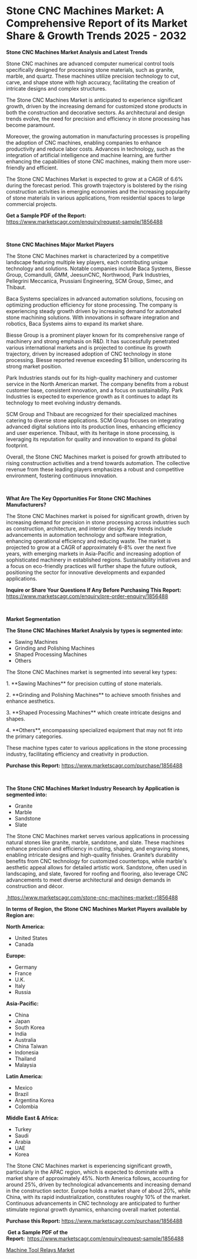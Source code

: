 <p><h1>Stone CNC Machines Market: A Comprehensive Report of its Market Share & Growth Trends 2025 - 2032</h1></p><p><strong>Stone CNC Machines Market Analysis and Latest Trends</strong></p>
<p><p>Stone CNC machines are advanced computer numerical control tools specifically designed for processing stone materials, such as granite, marble, and quartz. These machines utilize precision technology to cut, carve, and shape stone with high accuracy, facilitating the creation of intricate designs and complex structures. </p><p>The Stone CNC Machines Market is anticipated to experience significant growth, driven by the increasing demand for customized stone products in both the construction and decorative sectors. As architectural and design trends evolve, the need for precision and efficiency in stone processing has become paramount. </p><p>Moreover, the growing automation in manufacturing processes is propelling the adoption of CNC machines, enabling companies to enhance productivity and reduce labor costs. Advances in technology, such as the integration of artificial intelligence and machine learning, are further enhancing the capabilities of stone CNC machines, making them more user-friendly and efficient.</p><p>The Stone CNC Machines Market is expected to grow at a CAGR of 6.6% during the forecast period. This growth trajectory is bolstered by the rising construction activities in emerging economies and the increasing popularity of stone materials in various applications, from residential spaces to large commercial projects.</p></p>
<p><strong>Get a Sample PDF of the Report:&nbsp;</strong> <a href="https://www.marketscagr.com/enquiry/request-sample/1856488?utm_campaign=3263&utm_medium=2&utm_source=Github&utm_content=ia&utm_term=10042025&utm_id=stone-cnc-machines">https://www.marketscagr.com/enquiry/request-sample/1856488</a></p>
<p>&nbsp;</p>
<p><strong>Stone CNC Machines Major Market Players</strong></p>
<p><p>The Stone CNC Machines market is characterized by a competitive landscape featuring multiple key players, each contributing unique technology and solutions. Notable companies include Baca Systems, Biesse Group, Comandulli, GMM, JeesunCNC, Northwood, Park Industries, Pellegrini Meccanica, Prussiani Engineering, SCM Group, Simec, and Thibaut.</p><p>Baca Systems specializes in advanced automation solutions, focusing on optimizing production efficiency for stone processing. The company is experiencing steady growth driven by increasing demand for automated stone machining solutions. With innovations in software integration and robotics, Baca Systems aims to expand its market share.</p><p>Biesse Group is a prominent player known for its comprehensive range of machinery and strong emphasis on R&D. It has successfully penetrated various international markets and is projected to continue its growth trajectory, driven by increased adoption of CNC technology in stone processing. Biesse reported revenue exceeding $1 billion, underscoring its strong market position.</p><p>Park Industries stands out for its high-quality machinery and customer service in the North American market. The company benefits from a robust customer base, consistent innovation, and a focus on sustainability. Park Industries is expected to experience growth as it continues to adapt its technology to meet evolving industry demands.</p><p>SCM Group and Thibaut are recognized for their specialized machines catering to diverse stone applications. SCM Group focuses on integrating advanced digital solutions into its production lines, enhancing efficiency and user experience. Thibaut, with its heritage in stone processing, is leveraging its reputation for quality and innovation to expand its global footprint.</p><p>Overall, the Stone CNC Machines market is poised for growth attributed to rising construction activities and a trend towards automation. The collective revenue from these leading players emphasizes a robust and competitive environment, fostering continuous innovation.</p></p>
<p>&nbsp;</p>
<p><strong>What Are The Key Opportunities For Stone CNC Machines Manufacturers?</strong></p>
<p><p>The Stone CNC Machines market is poised for significant growth, driven by increasing demand for precision in stone processing across industries such as construction, architecture, and interior design. Key trends include advancements in automation technology and software integration, enhancing operational efficiency and reducing waste. The market is projected to grow at a CAGR of approximately 6-8% over the next five years, with emerging markets in Asia-Pacific and increasing adoption of sophisticated machinery in established regions. Sustainability initiatives and a focus on eco-friendly practices will further shape the future outlook, positioning the sector for innovative developments and expanded applications.</p></p>
<p><strong>Inquire or Share Your Questions If Any Before Purchasing This Report:</strong> <a href="https://www.marketscagr.com/enquiry/pre-order-enquiry/1856488?utm_campaign=3263&utm_medium=2&utm_source=Github&utm_content=ia&utm_term=10042025&utm_id=stone-cnc-machines">https://www.marketscagr.com/enquiry/pre-order-enquiry/1856488</a></p>
<p>&nbsp;</p>
<p><strong>Market Segmentation</strong></p>
<p><strong>The Stone CNC Machines Market Analysis by types is segmented into:</strong></p>
<p><ul><li>Sawing Machines</li><li>Grinding and Polishing Machines</li><li>Shaped Processing Machines</li><li>Others</li></ul></p>
<p><p>The Stone CNC Machines market is segmented into several key types: </p><p>1. **Sawing Machines** for precision cutting of stone materials. </p><p>2. **Grinding and Polishing Machines** to achieve smooth finishes and enhance aesthetics. </p><p>3. **Shaped Processing Machines** which create intricate designs and shapes. </p><p>4. **Others**, encompassing specialized equipment that may not fit into the primary categories. </p><p>These machine types cater to various applications in the stone processing industry, facilitating efficiency and creativity in production.</p></p>
<p><strong>Purchase this Report:&nbsp;</strong><a href="https://www.marketscagr.com/purchase/1856488?utm_campaign=3263&utm_medium=2&utm_source=Github&utm_content=ia&utm_term=10042025&utm_id=stone-cnc-machines">https://www.marketscagr.com/purchase/1856488</a></p>
<p>&nbsp;</p>
<p><strong>The Stone CNC Machines Market Industry Research by Application is segmented into:</strong></p>
<p><ul><li>Granite</li><li>Marble</li><li>Sandstone</li><li>Slate</li></ul></p>
<p><p>The Stone CNC Machines market serves various applications in processing natural stones like granite, marble, sandstone, and slate. These machines enhance precision and efficiency in cutting, shaping, and engraving stones, enabling intricate designs and high-quality finishes. Granite’s durability benefits from CNC technology for customized countertops, while marble's aesthetic appeal allows for detailed artistic work. Sandstone, often used in landscaping, and slate, favored for roofing and flooring, also leverage CNC advancements to meet diverse architectural and design demands in construction and décor.</p></p>
<p><a href="https://www.marketscagr.com/stone-cnc-machines-market-r1856488?utm_campaign=3263&utm_medium=2&utm_source=Github&utm_content=ia&utm_term=10042025&utm_id=stone-cnc-machines">&nbsp;https://www.marketscagr.com/stone-cnc-machines-market-r1856488</a></p>
<p><strong>In terms of Region, the Stone CNC Machines Market Players available by Region are:</strong></p>
<p>
    <p> <strong> North America: </strong>
        <ul>
            <li>United States</li>
            <li>Canada</li>
        </ul>
        </p> 
    <p> <strong> Europe: </strong>
        <ul>
            <li>Germany</li>
            <li>France</li>
            <li>U.K.</li>
            <li>Italy</li>
            <li>Russia</li>
        </ul>
        </p> 
    <p> <strong> Asia-Pacific: </strong>
        <ul>
            <li>China</li>
            <li>Japan</li>
            <li>South Korea</li>
            <li>India</li>
            <li>Australia</li>
            <li>China Taiwan</li>
            <li>Indonesia</li>
            <li>Thailand</li>
            <li>Malaysia</li>
        </ul>
        </p> 
    <p> <strong> Latin America: </strong>
        <ul>
            <li>Mexico</li>
            <li>Brazil</li>
            <li>Argentina Korea</li>
            <li>Colombia</li>
        </ul>
        </p> 
    <p> <strong> Middle East & Africa: </strong>
        <ul>
            <li>Turkey</li>
            <li>Saudi</li>
            <li>Arabia</li>
            <li>UAE</li>
            <li>Korea</li>
        </ul>
    </p>
    </p>
<p><p>The Stone CNC Machines market is experiencing significant growth, particularly in the APAC region, which is expected to dominate with a market share of approximately 45%. North America follows, accounting for around 25%, driven by technological advancements and increasing demand in the construction sector. Europe holds a market share of about 20%, while China, with its rapid industrialization, constitutes roughly 10% of the market. Continuous advancements in CNC technology are anticipated to further stimulate regional growth dynamics, enhancing overall market potential.</p></p>
<p><strong>Purchase this Report: </strong><a href="https://www.marketscagr.com/purchase/1856488?utm_campaign=3263&utm_medium=2&utm_source=Github&utm_content=ia&utm_term=10042025&utm_id=stone-cnc-machines">https://www.marketscagr.com/purchase/1856488</a></p>
<p>&nbsp;<strong>Get a Sample PDF of the Report:&nbsp;&nbsp;</strong><a href="https://www.marketscagr.com/enquiry/request-sample/1856488?utm_campaign=3263&utm_medium=2&utm_source=Github&utm_content=ia&utm_term=10042025&utm_id=stone-cnc-machines">https://www.marketscagr.com/enquiry/request-sample/1856488</a></p>
<p><strong></strong></p>
<p><p><a href="https://github.com/jemalapoilly/Market-Research-Report-List-1/blob/main/machine-tool-relays-market.md?utm_campaign=3263&utm_medium=2&utm_source=Github&utm_content=ia&utm_term=10042025&utm_id=stone-cnc-machines">Machine Tool Relays Market</a></p></p>